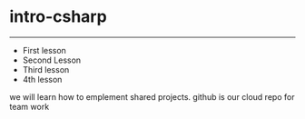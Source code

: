 # intro-csharp
---
* First lesson
* Second Lesson
* Third lesson
* 4th lesson

we will learn how to emplement shared projects.
github is our cloud repo for team work
